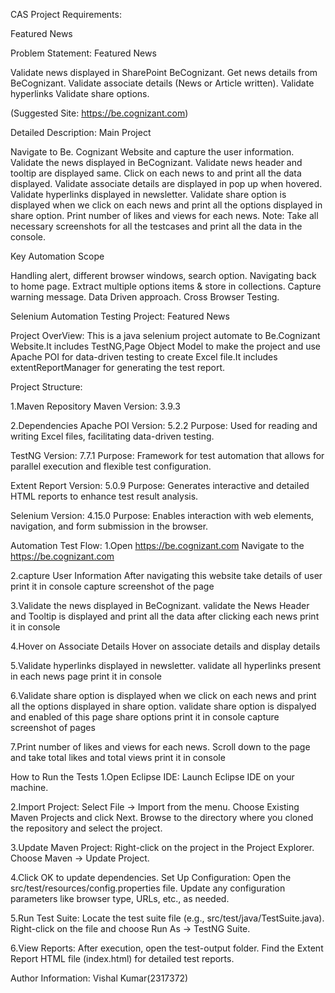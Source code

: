 CAS Project Requirements:

Featured News

Problem Statement: Featured News

Validate news displayed in SharePoint BeCognizant.
Get news details from BeCognizant.
Validate associate details (News or Article written).
Validate hyperlinks
Validate share options.

(Suggested Site: https://be.cognizant.com)

Detailed Description: Main Project

Navigate to Be. Cognizant Website and capture the user information.
Validate the news displayed in BeCognizant.
Validate news header and tooltip are displayed same.
Click on each news to and print all the data displayed.
Validate associate details are displayed in pop up when hovered.
Validate hyperlinks displayed in newsletter.
Validate share option is displayed when we click on each news and print all the options displayed in share option.
Print number of likes and views for each news.
Note: Take all necessary screenshots for all the testcases and print all the data in the console.

Key Automation Scope

Handling alert, different browser windows, search option.
Navigating back to home page.
Extract multiple options items & store in collections.
Capture warning message.
Data Driven approach.
Cross Browser Testing.


Selenium Automation Testing Project: Featured News

Project OverView:
This is a java selenium project automate to Be.Cognizant Website.It includes TestNG,Page Object Model to make the project and use Apache POI for data-driven testing to create Excel file.It includes extentReportManager for generating the test report.

Project Structure:

1.Maven Repository
Maven Version: 3.9.3

2.Dependencies
Apache POI
Version: 5.2.2
Purpose: Used for reading and writing Excel files, facilitating data-driven testing.

TestNG
Version: 7.7.1
Purpose: Framework for test automation that allows for parallel execution and flexible test configuration.

Extent Report
Version: 5.0.9
Purpose: Generates interactive and detailed HTML reports to enhance test result analysis.

Selenium
Version: 4.15.0
Purpose: Enables interaction with web elements, navigation, and form submission in the browser.


Automation Test Flow:
1.Open https://be.cognizant.com
Navigate to the https://be.cognizant.com

2.capture User Information
After navigating this website take details of user 
print it in console
capture screenshot of the page


3.Validate the news displayed in BeCognizant.
validate the News Header and Tooltip is displayed and print all the data after clicking each news
print it in console


4.Hover on Associate Details 
Hover on associate details and display details

5.Validate hyperlinks displayed in newsletter.
validate all hyperlinks present in each news page
print it in console

6.Validate share option is displayed when we click on each news and print all the options displayed in share option.
validate share option is dispalyed and enabled of this page
share options print it in console
capture screenshot of pages

7.Print number of likes and views for each news.
Scroll down to the page and take total likes and total views
print it in console

How to Run the Tests
1.Open Eclipse IDE:
Launch Eclipse IDE on your machine.

2.Import Project:
Select File -> Import from the menu.
Choose Existing Maven Projects and click Next.
Browse to the directory where you cloned the repository and select the project.

3.Update Maven Project:
Right-click on the project in the Project Explorer.
Choose Maven -> Update Project.

4.Click OK to update dependencies.
Set Up Configuration:
Open the src/test/resources/config.properties file.
Update any configuration parameters like browser type, URLs, etc., as needed.

5.Run Test Suite:
Locate the test suite file (e.g., src/test/java/TestSuite.java).
Right-click on the file and choose Run As -> TestNG Suite.

6.View Reports:
After execution, open the test-output folder.
Find the Extent Report HTML file (index.html) for detailed test reports.

Author Information:
Vishal Kumar(2317372)